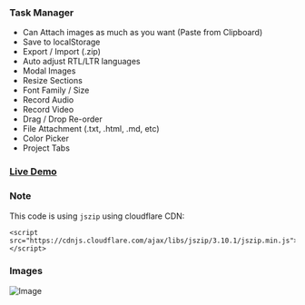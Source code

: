 ### Task Manager
- Can Attach images as much as you want (Paste from Clipboard)
- Save to localStorage
- Export / Import (.zip)
- Auto adjust RTL/LTR languages
- Modal Images
- Resize Sections
- Font Family / Size
- Record Audio
- Record Video
- Drag / Drop Re-order
- File Attachment (.txt, .html, .md, etc)
- Color Picker
- Project Tabs

### [Live Demo](https://ixjb94.github.io/task-manager/)

### Note
This code is using `jszip` using cloudflare CDN:    
```
<script src="https://cdnjs.cloudflare.com/ajax/libs/jszip/3.10.1/jszip.min.js"></script>
```

### Images
![Image](https://raw.githubusercontent.com/ixjb94/task-manager/master/img14.png "Image")